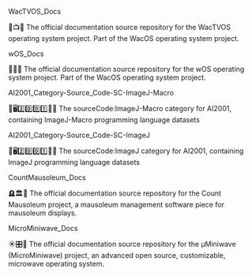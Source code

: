 
WacTVOS_Docs

🍏️📺️📖️ The official documentation source repository for the WacTVOS operating system project. Part of the WacOS operating system project.

wOS_Docs

🍏️📱️📖️ The official documentation source repository for the wOS operating system project. Part of the WacOS operating system project.

AI2001_Category-Source_Code-SC-ImageJ-Macro

🧠️🖥️2️⃣️0️⃣️0️⃣️1️⃣️💾️📜️ The sourceCode:ImageJ-Macro category for AI2001, containing ImageJ-Macro programming language datasets

AI2001_Category-Source_Code-SC-ImageJ

🧠️🖥️2️⃣️0️⃣️0️⃣️1️⃣️💾️📜️ The sourceCode:ImageJ category for AI2001, containing ImageJ programming language datasets

CountMausoleum_Docs

🪦️🏛️📖️ The official documentation source repository for the Count Mausoleum project, a mausoleum management software piece for mausoleum displays.

MicroMiniwave_Docs

☀️🎛️📖️ The official documentation source repository for the μMiniwave (MicroMiniwave) project, an advanced open source, customizable, microwave operating system.

